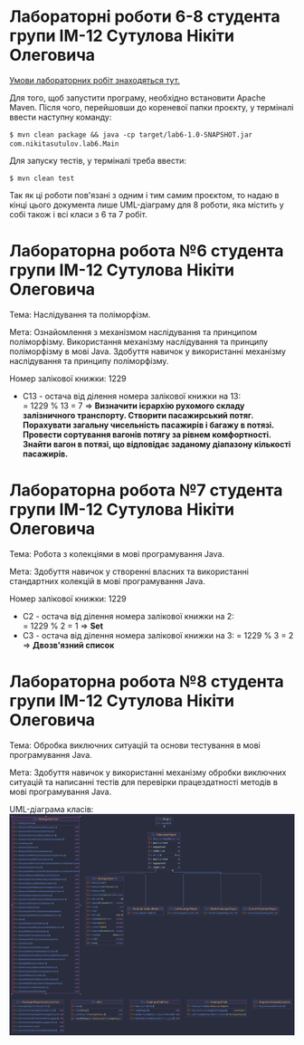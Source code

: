 # Лабораторні роботи 6-8 студента групи ІМ-12 Сутулова Нікіти Олеговича

[Умови лабораторних робіт знаходяться тут.](https://asdjonok.github.io/OOP-SITE/)

Для того, щоб запустити програму, необхідно встановити Apache Maven. Після чого, перейшовши до кореневої папки проєкту, у терміналі ввести наступну команду:
```shell
$ mvn clean package && java -cp target/lab6-1.0-SNAPSHOT.jar com.nikitasutulov.lab6.Main 
```

Для запуску тестів, у терміналі треба ввести:
```shell
$ mvn clean test
```

Так як ці роботи пов'язані з одним і тим самим проєктом, то надаю в кінці цього документа лише UML-діаграму для 8 роботи, яка містить у собі також і всі класи з 6 та 7 робіт.

# Лабораторна робота №6 студента групи ІМ-12 Сутулова Нікіти Олеговича

Тема:
Наслідування та поліморфізм.

Мета:
Ознайомлення з механізмом наслідування та принципом поліморфізму.
Використання механізму наслідування та принципу поліморфізму в мові
Java. Здобуття навичок у використанні механізму наслідування та принципу
поліморфізму.

Номер залікової книжки: 1229
- С13 - остача від ділення номера залікової книжки на 13:   
  = 1229 % 13 = 7 => **Визначити ієрархію рухомого складу залізничного транспорту. Створити
  пасажирський потяг. Порахувати загальну чисельність пасажирів і багажу в
  потязі. Провести сортування вагонів потягу за рівнем комфортності. Знайти
  вагон в потязі, що відповідає заданому діапазону кількості пасажирів.**

# Лабораторна робота №7 студента групи ІМ-12 Сутулова Нікіти Олеговича

Тема:
Робота з колекціями в мові програмування Java.

Мета:
Здобуття навичок у створенні власних та використанні стандартних колекцій в мові програмування Java.

Номер залікової книжки: 1229
- С2 - остача від ділення номера залікової книжки на 2:   
  = 1229 % 2 = 1 => **Set**
- C3 - остача від ділення номера залікової книжки на 3:
  = 1229 % 3 = 2 => **Двозв'язний список**

# Лабораторна робота №8 студента групи ІМ-12 Сутулова Нікіти Олеговича

Тема:
Обробка виключних ситуацій та основи тестування в мові програмування Java.

Мета:
Здобуття навичок у використанні механізму обробки виключних ситуацій та написанні тестів для перевірки працездатності методів в мові програмування Java.

UML-діаграма класів:
![UML-діаграма](diagram8.png)

